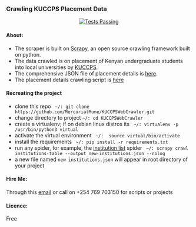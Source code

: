 ### Crawling KUCCPS Placement Data
<p align="center">
    <a href="https://github.com/anuraghazra/github-readme-stats/actions">
      <img alt="Tests Passing" src="https://github.com/anuraghazra/github-readme-stats/workflows/Test/badge.svg" />
    </a>
    
  </p>

#### About:
* The scraper is built on [Scrapy](https://docs.scrapy.org/en/latest/index.html), an open source crawling framework built on python.
* The data crawled is on placement of Kenyan undergraduate students into local universities by [KUCCPS](https://kuccps.net/).
* The comprehensive JSON file of placement details is [here](https://github.com/MercurialMune/KUCCPSWebCrawler/blob/main/kuccps/programme_details.json).
* The placement details crawling script is [here](https://github.com/MercurialMune/KUCCPSWebCrawler/blob/main/kuccps/kuccps/spiders/programme_details.py)


#### Recreating the project
- clone this repo ``` ~/: git clone https://github.com/MercurialMune/KUCCPSWebCrawler.git```
- change directory to project ``` ~/: cd KUCCPSWebCrawler ```
- create a virtualenv; if on debian linux distros its ``` ~/: virtualenv -p /usr/bin/python3 virtual``` 
- activate the virtual environment ``` ~/:  source virtual/bin/activate```
- install the requirements ``` ~/: pip install -r requirements.txt```
- run any spider, for example, the [institution list](https://github.com/MercurialMune/KUCCPSWebCrawler/blob/main/kuccps/kuccps/spiders/institutions.py) spider ``` ~/: scrapy crawl institutions-table --output new-institutions.json --nolog```
- a new file named ```new institutions.json``` will appear in root directory of your project


#### Hire Me: 
Through this [email](mailto:munenecyp@gmail.com) or call on +254 769 703150 for scripts or projects


#### Licence:
Free
